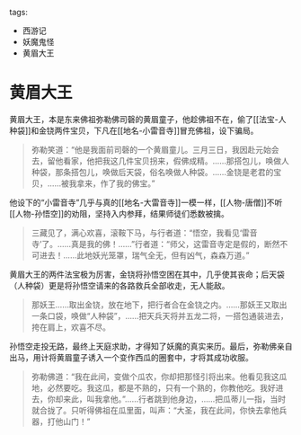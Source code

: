 tags:
  - 西游记
  - 妖魔鬼怪
  - 黄眉大王

# 黄眉大王

黄眉大王，本是东来佛祖弥勒佛司磬的黄眉童子，他趁佛祖不在，偷了[[法宝-人种袋]]和金铙两件宝贝，下凡在[[地名-小雷音寺]]冒充佛祖，设下骗局。

> 弥勒笑道：“他是我面前司磬的一个黄眉童儿。三月三日，我因赴元始会去，留他看家，他把我这几件宝贝拐来，假佛成精。……那搭包儿，唤做人种袋，那条搭包儿，唤做后天袋，俗名唤做人种袋。……金铙是老君的宝贝，……被我拿来，作了我的佛宝。”

他设下的“小雷音寺”几乎与真的[[地名-大雷音寺]]一模一样，[[人物-唐僧]]不听[[人物-孙悟空]]的劝阻，坚持入内参拜，结果师徒们悉数被擒。

> 三藏见了，满心欢喜，滚鞍下马，与行者道：“悟空，我看见‘雷音寺’了。……真是我的佛！……”行者道：“师父，这雷音寺定是假的，断然不可进去！……此地妖光笼罩，瑞气全无，但有凶气，森森万道。”

黄眉大王的两件法宝极为厉害，金铙将孙悟空困在其中，几乎使其丧命；后天袋（人种袋）更是将孙悟空请来的各路救兵全部收走，无人能敌。

> 那妖王……取出金铙，放在地下，把行者合在金铙之内。……那妖王又取出一条口袋，唤做“人种袋”，……把天兵天将并五龙二将，一搭包通装进去，挎在肩上，欢喜不尽。

孙悟空走投无路，最终上天庭求助，才得知了妖魔的真实来历。最后，弥勒佛亲自出马，用计将黄眉童子诱入一个变作西瓜的圈套中，才将其成功收服。

> 弥勒佛道：“我在此间，变做个瓜农，你却把那怪引将出来。他看见我这瓜地，必然要吃。我这瓜，都是不熟的，只有一个熟的，你教他吃。我好进去，你却来此，叫我拿他。”……行者跳到他身边，……把瓜蒂儿一指，当时就合拢了。只听得佛祖在瓜里面，叫声：“大圣，我在此间，你快去拿他兵器，打他山门！”

